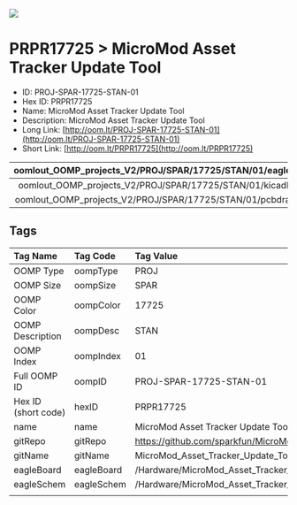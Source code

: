 


  
![][im]
# PRPR17725 > MicroMod Asset Tracker Update Tool

- ID: PROJ-SPAR-17725-STAN-01
- Hex ID: PRPR17725
- Name: MicroMod Asset Tracker Update Tool
- Description: MicroMod Asset Tracker Update Tool
- Long Link: [http://oom.lt/PROJ-SPAR-17725-STAN-01](http://oom.lt/PROJ-SPAR-17725-STAN-01)
- Short Link: [http://oom.lt/PRPR17725](http://oom.lt/PRPR17725)
  

|oomlout_OOMP_projects_V2/PROJ/SPAR/17725/STAN/01/eagleImage.png|oomlout_OOMP_projects_V2/PROJ/SPAR/17725/STAN/01/eagleSchemImage.png|oomlout_OOMP_projects_V2/PROJ/SPAR/17725/STAN/01/kicadPcb3dFront.png|oomlout_OOMP_projects_V2/PROJ/SPAR/17725/STAN/01/kicadPcb3dBack.png|
| :---: | :---: | :---: | :---: |
|oomlout_OOMP_projects_V2/PROJ/SPAR/17725/STAN/01/kicadPcb3d.png|oomlout_OOMP_projects_V2/PROJ/SPAR/17725/STAN/01/bomBack.png|oomlout_OOMP_projects_V2/PROJ/SPAR/17725/STAN/01/bomFront.png|oomlout_OOMP_projects_V2/PROJ/SPAR/17725/STAN/01/pcbdraw.svg|
|oomlout_OOMP_projects_V2/PROJ/SPAR/17725/STAN/01/pcbdrawBack.svg||||

## Tags
  

|Tag Name|Tag Code|Tag Value|
| :--- | :--- | :--- |
|OOMP Type|oompType|PROJ|
|OOMP Size|oompSize|SPAR|
|OOMP Color|oompColor|17725|
|OOMP Description|oompDesc|STAN|
|OOMP Index|oompIndex|01|
|Full OOMP ID|oompID|PROJ-SPAR-17725-STAN-01|
|Hex ID (short code)|hexID|PRPR17725|
|name|name|MicroMod Asset Tracker Update Tool|
|gitRepo|gitRepo|https://github.com/sparkfun/MicroMod_Asset_Tracker_Update_Tool|
|gitName|gitName|MicroMod_Asset_Tracker_Update_Tool|
|eagleBoard|eagleBoard|/Hardware/MicroMod_Asset_Tracker_Firmware_Update_Tool.brd|
|eagleSchem|eagleSchem|/Hardware/MicroMod_Asset_Tracker_Firmware_Update_Tool.sch|
||||



[im]: PROJ/SPAR/17725/STAN/01/kicadPcb3d_450.png

